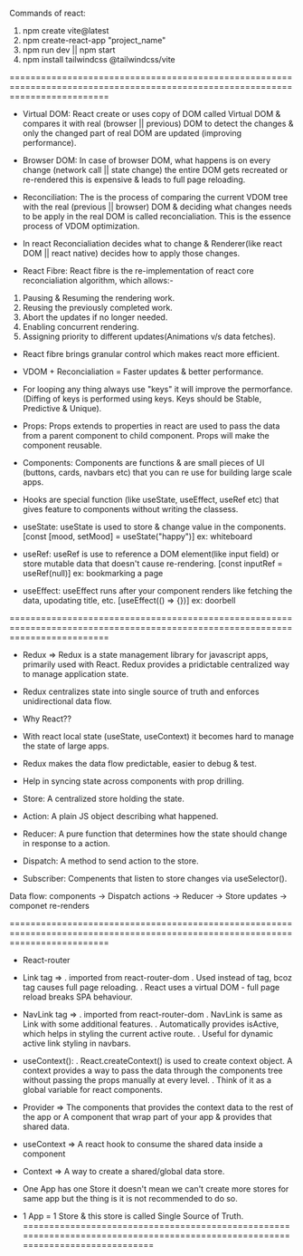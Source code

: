 Commands of react:
1. npm create vite@latest
2. npm create-react-app "project_name"
3. npm run dev || npm start
4. npm install tailwindcss @tailwindcss/vite

===============================================================================================================================

- Virtual DOM: React create or uses  copy of DOM called Virtual DOM & compares it with real (browser || previous) DOM to detect the changes & only the changed part of 
real DOM are updated (improving performance).

- Browser DOM: In case of browser DOM, what happens is on every change (network call || state change) the entire DOM gets recreated or re-rendered this is expensive & leads to
full page reloading.

- Reconciliation: The is the process of comparing the current VDOM tree with the real (previous || browser) DOM & deciding what changes needs to be apply in the 
real DOM is called reconcialiation. This is the essence process of VDOM optimization.

- In react Reconcialiation decides what to change & Renderer(like react DOM || react native) decides how to apply those changes.

- React Fibre: React fibre is the re-implementation of react core reconcialiation algorithm, which allows:-
1. Pausing & Resuming the rendering work.
2. Reusing the previously completed work.
3. Abort the updates if no longer needed.
4. Enabling concurrent rendering.
5. Assigning priority to different updates(Animations v/s data fetches). 

- React fibre brings granular control which makes react more efficient.
- VDOM + Reconcialiation = Faster updates & better performance.

- For looping any thing always use "keys" it will improve the permorfance. (Diffing of keys is performed using keys. Keys should be Stable, Predictive & Unique).

- Props: Props extends to properties in react are used to pass the data from a parent component to child component. Props will make the component reusable.

- Components: Components are functions & are small pieces of UI (buttons, cards, navbars etc) that you can re use for building large scale apps.

- Hooks are special function (like useState, useEffect, useRef etc) that gives feature to components without writing the classess.

- useState: useState is used to store & change value in the components. [const [mood, setMood] = useState("happy")] ex: whiteboard

- useRef: useRef is use to reference a DOM element(like input field) or store mutable data that doesn't cause re-rendering. [const inputRef = useRef(null)] ex: bookmarking a page

- useEffect: useEffect runs after your component renders like fetching the data, upodating title, etc. [useEffect(() => {})] ex: doorbell

===============================================================================================================================
- Redux => Redux is a state management library for javascript apps,  primarily used with React. Redux provides a pridictable centralized way to manage application state.
- Redux centralizes state into single source of truth and enforces unidirectional data flow.

- Why React??
- With react local state (useState, useContext) it becomes hard to manage the state of large apps.
- Redux makes the data flow predictable, easier to debug & test.
- Help in syncing state across components with prop drilling.

- Store: A centralized store holding the state.
- Action: A plain JS object describing what happened.
- Reducer: A pure function that determines how the state should change in response to a action.
- Dispatch: A method to send action to the store.
- Subscriber: Compenents that listen to store changes via useSelector().

Data flow: components -> Dispatch actions -> Reducer -> Store updates -> componet re-renders

===============================================================================================================================
- React-router
- Link tag => 
. imported from react-router-dom
. Used instead of <a> tag, bcoz <a> tag causes full page reloading.
. React uses a virtual DOM - full page reload breaks SPA behaviour.

- NavLink tag => 
. imported from react-router-dom
. NavLink is same as Link with some additional features.
. Automatically provides isActive, which helps in styling the current active route.
. Useful for dynamic active link styling in navbars.

- useContext():
.  React.createContext() is used to create context object. A context provides a way to pass the data through the components tree without passing the props manually at every level.
. Think of it as a global variable for react components.


- Provider => The components that provides the context data to the rest of the app or A component that wrap part of your app & provides that shared data.

- useContext => A react hook to consume the shared data inside a component

- Context => A way to create a shared/global data store.

- One App has one Store it doesn't mean we can't create more stores for same app but the thing is it is not recommended to do so.

- 1 App = 1 Store & this store is called Single Source of Truth.
===============================================================================================================================
